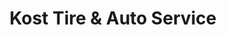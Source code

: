 ---
title: "Kost Tire & Auto Service"
url: /brodheadsville/kost-tire-und-auto-service/
shop: Reifen
---